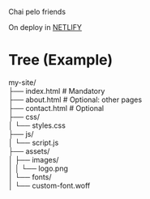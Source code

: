 ﻿Chai pelo friends

On deploy in [NETLIFY](https://www.netlify.com/)

# Tree (Example)

my-site/<br>
├── index.html              # Mandatory<br>
├── about.html              # Optional: other pages<br>
├── contact.html            # Optional<br>
├── css/<br>
│   └── styles.css<br>
├── js/<br>
│   └── script.js<br>
├── assets/<br>
│   ├── images/<br>
│   │   └── logo.png<br>
│   └── fonts/<br>
│       └── custom-font.woff<br>


